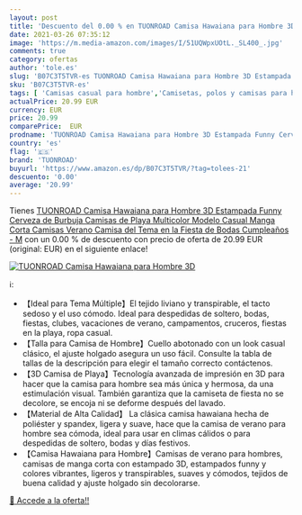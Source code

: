 ```yaml
---
layout: post
title: 'Descuento del 0.00 % en TUONROAD Camisa Hawaiana para Hombre 3D '
date: 2021-03-26 07:35:12
image: 'https://m.media-amazon.com/images/I/51UQWpxUOtL._SL400_.jpg'
comments: true
category: ofertas
author: 'tole.es'
slug: 'B07C3T5TVR-es TUONROAD Camisa Hawaiana para Hombre 3D Estampada Funny...'
sku: 'B07C3T5TVR-es'
tags: [ 'Camisas casual para hombre','Camisetas, polos y camisas para hombre','Ropa','Ropa para hombre','cerveza','tuonroad', ]
actualPrice: 20.99 EUR
currency: EUR
price: 20.99
comparePrice:  EUR
prodname: 'TUONROAD Camisa Hawaiana para Hombre 3D Estampada Funny Cerveza de Burbuja Camisas de Playa Multicolor Modelo Casual Manga Corta Camisas Verano Camisa del Tema en la Fiesta de Bodas Cumpleaños - M'
country: 'es'
flag: '🇪🇸'
brand: 'TUONROAD'
buyurl: 'https://www.amazon.es/dp/B07C3T5TVR/?tag=tolees-21'
descuento: '0.00'
average: '20.99'
---
```


Tienes [TUONROAD Camisa Hawaiana para Hombre 3D Estampada Funny Cerveza de Burbuja Camisas de Playa Multicolor Modelo Casual Manga Corta Camisas Verano Camisa del Tema en la Fiesta de Bodas Cumpleaños - M](https://www.amazon.es/dp/B07C3T5TVR/?tag=tolees-21) con un 0.00 % de descuento con precio de oferta de 20.99 EUR (original:  EUR) en el siguiente enlace!

[![TUONROAD Camisa Hawaiana para Hombre 3D ](https://m.media-amazon.com/images/I/51UQWpxUOtL._SL400_.jpg)](https://www.amazon.es/dp/B07C3T5TVR/?tag=tolees-21)

ℹ️:

- 【Ideal para Tema Múltiple】El tejido liviano y transpirable, el tacto sedoso y el uso cómodo. Ideal para despedidas de soltero, bodas, fiestas, clubes, vacaciones de verano, campamentos, cruceros, fiestas en la playa, ropa casual.
- 【Talla para Camisa de Hombre】Cuello abotonado con un look casual clásico, el ajuste holgado asegura un uso fácil. Consulte la tabla de tallas de la descripción para elegir el tamaño correcto contáctenos.
- 【3D Camisa de Playa】Tecnología avanzada de impresión en 3D para hacer que la camisa para hombre sea más única y hermosa, da una estimulación visual. También garantiza que la camiseta de fiesta no se decolore, se encoja ni se deforme después del lavado.
- 【Material de Alta Calidad】 La clásica camisa hawaiana hecha de poliéster y spandex, ligera y suave, hace que la camisa de verano para hombre sea cómoda, ideal para usar en climas cálidos o para despedidas de soltero, bodas y días festivos.
- 【Camisa Hawaiana para Hombre】Camisas de verano para hombres, camisas de manga corta con estampado 3D, estampados funny y colores vibrantes, ligeros y transpirables, suaves y cómodos, tejidos de buena calidad y ajuste holgado sin decolorarse.

[🛒 Accede a la oferta!!](https://www.amazon.es/dp/B07C3T5TVR/?tag=tolees-21)
